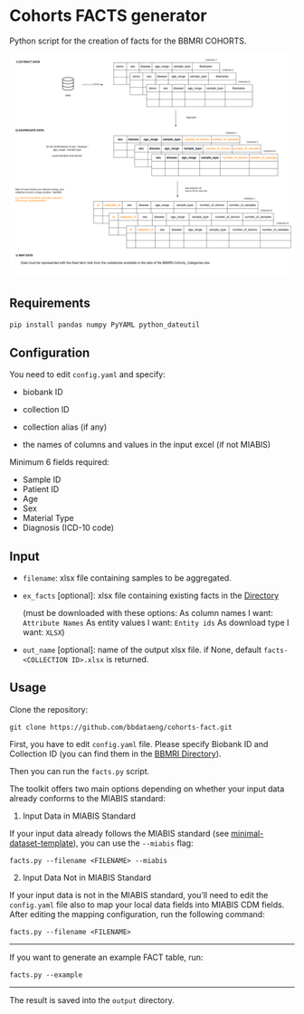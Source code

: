 # Cohorts FACTS generator

Python script for the creation of facts for the BBMRI COHORTS.

![facts-creation](https://github.com/bbdataeng/cohorts-fact/blob/main/BBMRIcohortguide.png)

## Requirements
``` shell
pip install pandas numpy PyYAML python_dateutil
``` 

## Configuration

You need to edit `config.yaml` and specify:

- biobank ID

- collection ID

- collection alias (if any)

- the names of columns and values in the input excel (if not MIABIS)


Minimum 6 fields required:

* Sample ID
* Patient ID
* Age
* Sex
* Material Type
* Diagnosis (ICD-10 code)


## Input

- `filename`: xlsx file containing samples to be aggregated.

- `ex_facts` [optional]: xlsx file containing existing facts in the [Directory](https://directory-backend.molgenis.net/menu/advancedsearch/dataexplorer?entity=eu_bbmri_eric_facts) 

  (must be downloaded with these options:  As column names I want: `Attribute Names` As entity values I want: `Entity ids` As download type I want: `XLSX`)

- `out_name` [optional]: name of the output xlsx file. if None, default `facts-<COLLECTION ID>.xlsx` is returned.

## Usage

Clone the repository:
``` shell
git clone https://github.com/bbdataeng/cohorts-fact.git
``` 

First, you have to edit `config.yaml` file. Please specify Biobank ID and Collection ID (you can find them in the [BBMRI Directory](https://directory.bbmri-eric.eu)).

Then you can run the `facts.py` script.

The toolkit offers two main options depending on whether your input data already conforms to the MIABIS standard:

1. Input Data in MIABIS Standard

If your input data already follows the MIABIS standard (see [minimal-dataset-template]("documents/minimal-dataset-template.xlsx")), you can use the `--miabis` flag:


``` shell
facts.py --filename <FILENAME> --miabis 
``` 

2. Input Data Not in MIABIS Standard

If your input data is not in the MIABIS standard, you’ll need to edit the `config.yaml` file also to map your local data fields into MIABIS CDM fields. After editing the mapping configuration, run the following command:

``` shell
facts.py --filename <FILENAME> 
``` 
 

---
If you want to generate an example FACT table, run:
``` shell
facts.py --example
```

---

The result is saved into the `output` directory.